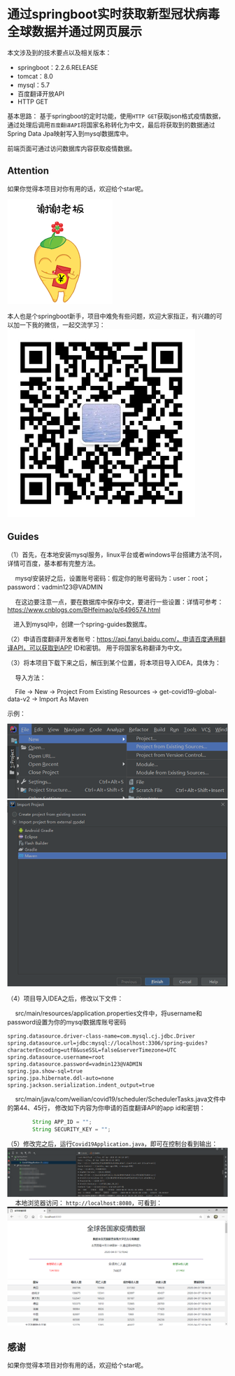 # 通过springboot实时获取新型冠状病毒全球数据并通过网页展示
本文涉及到的技术要点以及相关版本：
* springboot：2.2.6.RELEASE
* tomcat：8.0
* mysql：5.7
* 百度翻译开放API
* HTTP GET

基本思路：
基于springboot的定时功能，使用`HTTP GET`获取json格式疫情数据，
通过处理后调用`百度翻译API`将国家名称转化为中文，最后将获取到的数据通过Spring Data Jpa映射写入到mysql数据库中。

前端页面可通过访问数据库内容获取疫情数据。
## Attention
如果你觉得本项目对你有用的话，欢迎给个star呢。

![7](img/7.gif)

本人也是个springboot新手，项目中难免有些问题，欢迎大家指正，有兴趣的可以加一下我的微信，一起交流学习：
![6](img/6.jpg)

## Guides
（1）首先，在本地安装mysql服务，linux平台或者windows平台搭建方法不同，详情可百度，基本都有完整方法。

&emsp; mysql安装好之后，设置账号密码：假定你的账号密码为：user：root； password：vadmin123@VADMIN

&emsp; 在这边要注意一点，要在数据库中保存中文，要进行一些设置：详情可参考：
https://www.cnblogs.com/BHfeimao/p/6496574.html

&emsp;进入到mysql中，创建一个spring-guides数据库。

（2）申请百度翻译开发者账号：https://api.fanyi.baidu.com/，申请百度通用翻译API，可以获取到APP ID和密钥。
用于将国家名称翻译为中文。

（3）将本项目下载下来之后，解压到某个位置，将本项目导入IDEA，具体为：

&emsp; 导入方法：

&emsp; File -> New -> Project From Existing Resources -> get-covid19-global-data-v2 -> Import As Maven

示例：

![2](img/2.png)
![3](img/3.png)

（4）项目导入IDEA之后，修改以下文件：

&emsp; src/main/resources/application.properties文件中，将username和password设置为你的mysql数据库账号密码
```properties
spring.datasource.driver-class-name=com.mysql.cj.jdbc.Driver
spring.datasource.url=jdbc:mysql://localhost:3306/spring-guides?characterEncoding=utf8&useSSL=false&serverTimezone=UTC
spring.datasource.username=root
spring.datasource.password=vadmin123@VADMIN
spring.jpa.show-sql=true
spring.jpa.hibernate.ddl-auto=none
spring.jackson.serialization.indent_output=true
```
&emsp;  src/main/java/com/weilian/covid19/scheduler/SchedulerTasks.java文件中的第44、45行，
修改如下内容为你申请的百度翻译API的app id和密钥：
```java
        String APP_ID = "";
        String SECURITY_KEY = "";
```
（5）修改完之后，运行`Covid19Application.java`，即可在控制台看到输出：
![4](img/4.png)
&emsp; 本地浏览器访问： `http://localhost:8080`，可看到：
![5](img/5.png)
## 感谢
如果你觉得本项目对你有用的话，欢迎给个star呢。

